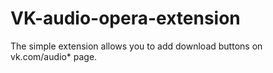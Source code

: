 # VK-audio-opera-extension
The simple extension allows you to add download buttons on vk.com/audio* page.
